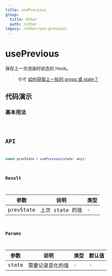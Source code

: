 ```yaml
---
title: usePrevious
group:
  title: Other
  path: /other
legacy: /other/use-previous
---
```


# usePrevious

保存上一次渲染时状态的 Hook。

> 参考 [如何获取上一轮的 props 或 state？](https://zh-hans.reactjs.org/docs/hooks-faq.html#how-to-get-the-previous-props-or-state)

## 代码演示

### 基本用法

<code src="./demo/Demo1.tsx" />

## API

```javascript
const prevState = usePrevious(state: any);
```

### Result

| 参数 | 说明     | 类型 |
|------|----------|------|
| prevState | 上次 state 的值 | -  |

### Params

| 参数    | 说明     | 类型                   | 默认值 |
|---------|----------|------------------------|--------|
| state | 需要记录变化的值 | - | -      |
